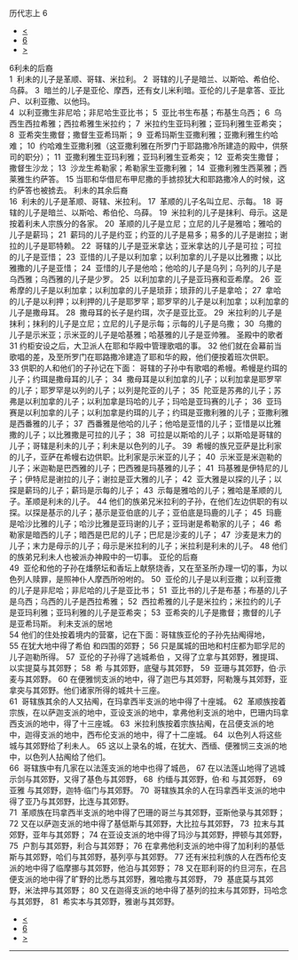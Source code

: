 ﻿





 历代志上 6




* [<](bible/1CH05.md)
* [6](bible/1CH.md)
* [>](bible/1CH07.md)



 
6利未的后裔  
1  利未的儿子是革顺、哥辖、米拉利。 
2  哥辖的儿子是暗兰、以斯哈、希伯伦、乌薛。 
3  暗兰的儿子是亚伦、摩西，还有女儿米利暗。亚伦的儿子是拿答、亚比户、以利亚撒、以他玛。  
4  以利亚撒生非尼哈；非尼哈生亚比书； 
5  亚比书生布基；布基生乌西； 
6  乌西生西拉希雅；西拉希雅生米拉约； 
7  米拉约生亚玛利雅；亚玛利雅生亚希突； 
8  亚希突生撒督；撒督生亚希玛斯； 
9  亚希玛斯生亚撒利雅；亚撒利雅生约哈难； 
10  约哈难生亚撒利雅（这亚撒利雅在所罗门于耶路撒冷所建造的殿中，供祭司的职分）； 
11  亚撒利雅生亚玛利雅；亚玛利雅生亚希突； 
12  亚希突生撒督；撒督生沙龙； 
13  沙龙生希勒家；希勒家生亚撒利雅； 
14  亚撒利雅生西莱雅；西莱雅生约萨答。 
15 当耶和华借尼布甲尼撒的手掳掠犹大和耶路撒冷人的时候，这约萨答也被掳去。 利未的其余后裔  
16  利未的儿子是革顺、哥辖、米拉利。 
17  革顺的儿子名叫立尼、示每。 
18  哥辖的儿子是暗兰、以斯哈、希伯伦、乌薛。 
19  米拉利的儿子是抹利、母示。这是按着利未人宗族分的各家。 
20  革顺的儿子是立尼；立尼的儿子是雅哈；雅哈的儿子是薪玛； 
21  薪玛的儿子是约亚；约亚的儿子是易多；易多的儿子是谢拉；谢拉的儿子是耶特赖。 
22  哥辖的儿子是亚米拿达；亚米拿达的儿子是可拉；可拉的儿子是亚惜； 
23  亚惜的儿子是以利加拿；以利加拿的儿子是以比雅撒；以比雅撒的儿子是亚惜； 
24  亚惜的儿子是他哈；他哈的儿子是乌列；乌列的儿子是乌西雅；乌西雅的儿子是少罗。 
25  以利加拿的儿子是亚玛赛和亚希摩。 
26  亚希摩的儿子是以利加拿；以利加拿的儿子是琐菲；琐菲的儿子是拿哈； 
27  拿哈的儿子是以利押；以利押的儿子是耶罗罕；耶罗罕的儿子是以利加拿；以利加拿的儿子是撒母耳。 
28  撒母耳的长子是约珥，次子是亚比亚。 
29  米拉利的儿子是抹利；抹利的儿子是立尼；立尼的儿子是示每；示每的儿子是乌撒； 
30  乌撒的儿子是示米亚；示米亚的儿子是哈基雅；哈基雅的儿子是亚帅雅。 圣殿中的歌者  
31 约柜安设之后，大卫派人在耶和华殿中管理歌唱的事。 
32 他们就在会幕前当歌唱的差，及至所罗门在耶路撒冷建造了耶和华的殿，他们便按着班次供职。 
33 供职的人和他们的子孙记在下面： 哥辖的子孙中有歌唱的希幔。希幔是约珥的儿子；约珥是撒母耳的儿子； 
34  撒母耳是以利加拿的儿子；以利加拿是耶罗罕的儿子；耶罗罕是以列的儿子；以列是陀亚的儿子； 
35  陀亚是苏弗的儿子；苏弗是以利加拿的儿子；以利加拿是玛哈的儿子；玛哈是亚玛赛的儿子； 
36  亚玛赛是以利加拿的儿子；以利加拿是约珥的儿子；约珥是亚撒利雅的儿子；亚撒利雅是西番雅的儿子； 
37  西番雅是他哈的儿子；他哈是亚惜的儿子；亚惜是以比雅撒的儿子；以比雅撒是可拉的儿子； 
38  可拉是以斯哈的儿子；以斯哈是哥辖的儿子；哥辖是利未的儿子；利未是以色列的儿子。 
39  希幔的族兄亚萨是比利家的儿子，亚萨在希幔右边供职。比利家是示米亚的儿子； 
40  示米亚是米迦勒的儿子；米迦勒是巴西雅的儿子；巴西雅是玛基雅的儿子； 
41  玛基雅是伊特尼的儿子；伊特尼是谢拉的儿子；谢拉是亚大雅的儿子； 
42  亚大雅是以探的儿子；以探是薪玛的儿子；薪玛是示每的儿子； 
43  示每是雅哈的儿子；雅哈是革顺的儿子。革顺是利未的儿子。 
44 他们的族弟兄米拉利的子孙，在他们左边供职的有以探。以探是基示的儿子；基示是亚伯底的儿子；亚伯底是玛鹿的儿子； 
45  玛鹿是哈沙比雅的儿子；哈沙比雅是亚玛谢的儿子；亚玛谢是希勒家的儿子； 
46  希勒家是暗西的儿子；暗西是巴尼的儿子；巴尼是沙麦的儿子； 
47  沙麦是末力的儿子；末力是母示的儿子；母示是米拉利的儿子；米拉利是利未的儿子。 
48 他们的族弟兄利未人也被派办神殿中的一切事。 亚伦的后裔  
49  亚伦和他的子孙在燔祭坛和香坛上献祭烧香，又在至圣所办理一切的事，为以色列人赎罪，是照神仆人摩西所吩咐的。 
50  亚伦的儿子是以利亚撒；以利亚撒的儿子是非尼哈；非尼哈的儿子是亚比书； 
51  亚比书的儿子是布基；布基的儿子是乌西；乌西的儿子是西拉希雅； 
52  西拉希雅的儿子是米拉约；米拉约的儿子是亚玛利雅；亚玛利雅的儿子是亚希突； 
53  亚希突的儿子是撒督；撒督的儿子是亚希玛斯。 利未支派的居地  
54 他们的住处按着境内的营寨，记在下面：哥辖族亚伦的子孙先拈阄得地， 
55 在犹大地中得了希伯 和四围的郊野； 
56 只是属城的田地和村庄都为耶孚尼的儿子迦勒所得。 
57  亚伦的子孙得了逃城希伯 ，又得了立拿与其郊野，雅提珥、以实提莫与其郊野； 
58  希 与其郊野，底璧与其郊野， 
59  亚珊与其郊野，伯·示麦与其郊野。 
60 在便雅悯支派的地中，得了迦巴与其郊野，阿勒篾与其郊野，亚拿突与其郊野。他们诸家所得的城共十三座。  
61  哥辖族其余的人又拈阄，在玛拿西半支派的地中得了十座城。 
62  革顺族按着宗族，在以萨迦支派的地中，亚设支派的地中，拿弗他利支派的地中，巴珊内玛拿西支派的地中，得了十三座城。 
63  米拉利族按着宗族拈阄，在吕便支派的地中，迦得支派的地中，西布伦支派的地中，得了十二座城。 
64  以色列人将这些城与其郊野给了利未人。 
65 这以上录名的城，在犹大、西缅、便雅悯三支派的地中，以色列人拈阄给了他们。  
66  哥辖族中有几家在以法莲支派的地中也得了城邑， 
67 在以法莲山地得了逃城示剑与其郊野，又得了基色与其郊野， 
68  约缅与其郊野，伯·和 与其郊野， 
69  亚雅 与其郊野，迦特·临门与其郊野。 
70  哥辖族其余的人在玛拿西半支派的地中得了亚乃与其郊野，比连与其郊野。  
71  革顺族在玛拿西半支派的地中得了巴珊的哥兰与其郊野，亚斯他录与其郊野； 
72 又在以萨迦支派的地中得了基低斯与其郊野，大比拉与其郊野， 
73  拉末与其郊野，亚年与其郊野； 
74 在亚设支派的地中得了玛沙与其郊野，押顿与其郊野， 
75  户割与其郊野，利合与其郊野； 
76 在拿弗他利支派的地中得了加利利的基低斯与其郊野，哈们与其郊野，基列亭与其郊野。 
77 还有米拉利族的人在西布伦支派的地中得了临摩挪与其郊野，他泊与其郊野； 
78 又在耶利哥的约旦河东，在吕便支派的地中得了旷野的比悉与其郊野，雅哈撒与其郊野， 
79  基底莫与其郊野，米法押与其郊野； 
80 又在迦得支派的地中得了基列的拉末与其郊野，玛哈念与其郊野， 
81  希实本与其郊野，雅谢与其郊野。 
* [<](bible/1CH05.md)
* [6](bible/1CH.md)
* [>](bible/1CH07.md)





---









